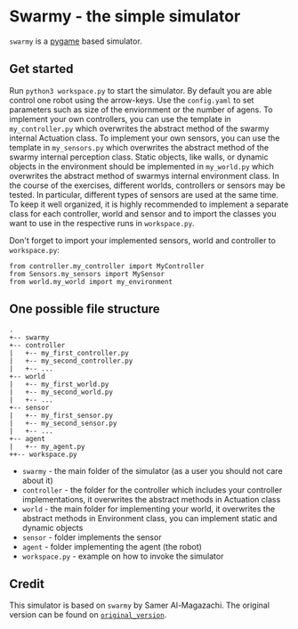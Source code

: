 # Swarmy - the simple simulator
`swarmy` is a [pygame](https://www.pygame.org/news) based simulator.

## Get started
Run `python3 workspace.py` to start the simulator. By default you are able control one robot using the arrow-keys. 
Use the `config.yaml` to set parameters such as size of the enviornment or the number of agens.
 To implement your own controllers, you can use the template in `my_controller.py` which overwrites the abstract method of the swarmy internal Actuation class. To implement your own sensors, you can use the template in `my_sensors.py` which overwrites the abstract method of the swarmy internal perception class. Static objects, like walls, or dynamic objects in the environment should be implemented in `my_world.py` which overwrites the abstract method of swarmys internal environment class. In the course of the exercises, different worlds, controllers or sensors may be tested. In particular, different types of sensors are used at the same time. To keep it well organized, it is highly recommended to implement a separate class for each controller, world and sensor and to import the classes you want to use in the respective runs in `workspace.py`.
 
Don't forget to import your implemented sensors, world and controller to `workspace.py`:

```
from controller.my_controller import MyController
from Sensors.my_sensors import MySensor
from world.my_world import my_environment
```

## One possible file structure
```
.
+-- swarmy 
+-- controller
|   +-- my_first_controller.py
|   +-- my_second_controller.py
|   +-- ...
+-- world
|   +-- my_first_world.py
|   +-- my_second_world.py
|   +-- ...
+-- sensor
|   +-- my_first_sensor.py
|   +-- my_second_sensor.py
|   +-- ...
+-- agent
|   +-- my_agent.py
++-- workspace.py
```

- `swarmy` - the main folder of the simulator (as a user you should not care about it)
- `controller` - the folder for the controller which includes your controller implementations, it overwrites the abstract methods in Actuation class
- `world` - the main folder for implementing your world, it overwrites the abstract methods in Environment class, you can implement static and dynamic objects
- `sensor` - folder implements the sensor
- `agent` - folder implementing the agent (the robot)
- `workspace.py` - example on how to invoke the simulator

## Credit
This simulator is based on `swarmy` by Samer Al-Magazachi. The original version can be found on [`original_version`](https://github.com/tilly111/swarmy/tree/original_version).
